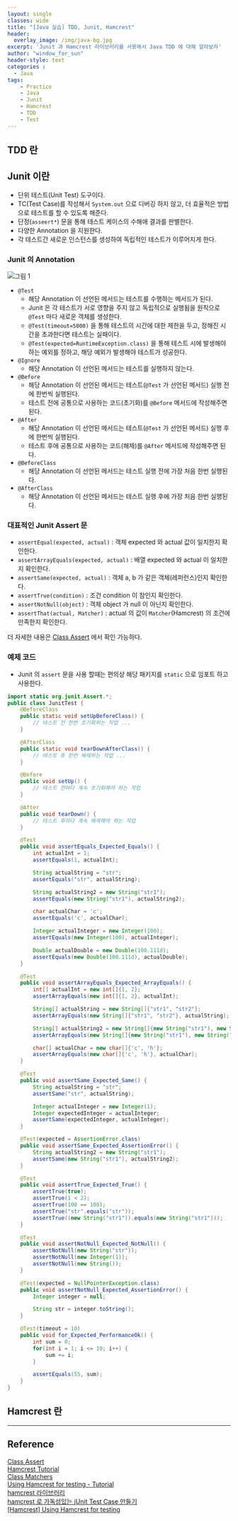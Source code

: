 ```yaml
--- 
layout: single
classes: wide
title: "[Java 실습] TDD, Junit, Hamcrest"
header:
  overlay_image: /img/java-bg.jpg
excerpt: 'Junit 과 Hamcrest 라이브러리를 사용해서 Java TDD 에 대해 알아보자'
author: "window_for_sun"
header-style: text
categories :
  - Java
tags:
    - Practice
    - Java
    - Junit
    - Hamcrest
    - TDD
    - Test
---  
```


## TDD 란

## Junit 이란
- 단위 테스트(Unit Test) 도구이다.
- TC(Test Case)를 작성해서 `System.out` 으로 디버깅 하지 않고, 더 효율적은 방법으로 테스트를 할 수 있도록 해준다.
- 단정(`asseert*`) 문을 통해 테스트 케이스의 수해애 결과를 판별한다.
- 다양한 Annotation 을 지원한다.
- 각 테스트간 새로운 인스턴스를 생성하여 독립적인 테스트가 이루어지게 한다.

### Junit 의 Annotation

![그림 1]({{site.baseurl}}/img/java/practice-junithamcrest-1.png)

- `@Test`
	- 해당 Annotation 이 선언된 메서드는 테스트를 수행하는 메서드가 된다.
	- Junit 은 각 테스트가 서로 영향을 주지 않고 독립적으로 실행됨을 원칙으로 `@Test` 마다 새로운 객체를 생성한다.
	- `@Test(timeout=5000)` 을 통해 테스트의 시간에 대한 제한을 두고, 정해진 시간을 초과한다면 테스트는 실패이다.
	- `@Test(expected=RuntimeException.class)` 을 통해 테스트 시에 발생해야하는 예외를 정하고, 해당 예외가 발생해야 테스트가 성공한다.
- `@Ignore`
	- 해당 Annotation 이 선언된 메서드는 테스트를 실행하지 않는다.
- `@Before`
	- 해당 Annotation 이 선언된 메서드는 테스트(`@Test` 가 선언된 메서드) 실행 전에 한번씩 실행된다.
	- 테스트 전에 공통으로 사용하는 코드(초기화)를 `@Before` 메서드에 작성해주면 된다.
- `@After`
	- 해당 Annotation 이 선언된 메서드는 테스트(`@Test` 가 선언된 메서드) 실행 후에 한번씩 실행된다.
	- 테스트 후에 공통으로 사용하는 코드(해제)를 `@After` 메서드에 작성해주면 된다.
- `@BeforeClass`
	- 해당 Annotation 이 선언된 메서드는 테스트 실행 전에 가장 처음 한번 실행된다.
- `@AfterClass`
	- 해당 Annotation 이 선언된 메서드는 테스트 실행 후에 가장 처음 한번 실행된다.	

### 대표적인 Junit Assert 문
- `assertEqual(expected, actual)` : 객체 expected 와 actual 값이 일치한지 확인한다.
- `assertArrayEquals(expected, actual)` : 배열 expected 와 actual 이 일치한지 확인한다.
- `assertSame(expected, actual)` : 객체 a, b 가 같은 객체(레퍼런스)인지 확인한다.
- `assertTrue(condition)` : 조건 condition 이 참인지 확인한다.
- `assertNotNull(object)` : 객체 object 가 null 이 아닌지 확인한다.
- `assertThat(actual, Matcher)` : actual 의 값이 `Matcher`(Hamcrest) 의 조건에 만족한지 확인한다.

더 자세한 내용은 [Class Assert](http://junit.sourceforge.net/javadoc/org/junit/Assert.html) 에서 확인 가능하다.

### 예제 코드
- Junit 의 `assert` 문을 사용 할때는 편의상 해당 패키지를 `static` 으로 임포트 하고 사용한다.

```java
import static org.junit.Assert.*;
public class JunitTest {
    @BeforeClass
    public static void setUpBeforeClass() {
        // 테스트 전 한번 초기화하는 작업 ...
    }

    @AfterClass
    public static void tearDownAfterClass() {
        // 테스트 후 한번 해제하는 작업 ...
    }

    @Before
    public void setUp() {
        // 테스트 전마다 계속 초기화해야 하는 작업
    }

    @After
    public void tearDown() {
        // 테스트 후마다 계속 해제해야 하는 작업
    }

    @Test
    public void assertEquals_Expected_Equals() {
        int actualInt = 1;
        assertEquals(1, actualInt);

        String actualString = "str";
        assertEquals("str", actualString);

        String actualString2 = new String("str1");
        assertEquals(new String("str1"), actualString2);

        char actualChar = 'c';
        assertEquals('c', actualChar);

        Integer actualInteger = new Integer(100);
        assertEquals(new Integer(100), actualInteger);

        Double actualDouble = new Double(100.111d);
        assertEquals(new Double(100.111d), actualDouble);
    }

    @Test
    public void assertArrayEquals_Expected_ArrayEquals() {
        int[] actualInt = new int[]{1, 2};
        assertArrayEquals(new int[]{1, 2}, actualInt);

        String[] actualString = new String[]{"str1", "str2"};
        assertArrayEquals(new String[]{"str1", "str2"}, actualString);

        String[] actualString2 = new String[]{new String("str1"), new String("str2")};
        assertArrayEquals(new String[]{new String("str1"), new String("str2")}, actualString2);

        char[] actualChar = new char[]{'c', 'h'};
        assertArrayEquals(new char[]{'c', 'h'}, actualChar);
    }

    @Test
    public void assertSame_Expected_Same() {
        String actualString = "str";
        assertSame("str", actualString);

        Integer actualInteger = new Integer(1);
        Integer expectedInteger = actualInteger;
        assertSame(expectedInteger, actualInteger);
    }

    @Test(expected = AssertionError.class)
    public void assertSame_Expected_AssertionError() {
        String actualString2 = new String("str1");
        assertSame(new String("str1"), actualString2);
    }

    @Test
    public void assertTrue_Expected_True() {
        assertTrue(true);
        assertTrue(1 < 2);
        assertTrue(100 == 100);
        assertTrue("str".equals("str"));
        assertTrue((new String("str1")).equals(new String("str1")));
    }

    @Test
    public void assertNotNull_Expected_NotNull() {
        assertNotNull(new String("str"));
        assertNotNull(new Integer(1));
        assertNotNull(new String());
    }

    @Test(expected = NullPointerException.class)
    public void assertNotNull_Expected_AssertionError() {
        Integer integer = null;

        String str = integer.toString();
    }

    @Test(timeout = 10)
    public void for_Expected_PerformanceOk() {
        int sum = 0;
        for(int i = 1; i <= 10; i++) {
            sum += i;
        }

        assertEquals(55, sum);
    }
}
```  


## Hamcrest 란

---
## Reference
[Class Assert](http://junit.sourceforge.net/javadoc/org/junit/Assert.html)  
[Hamcrest Tutorial](http://hamcrest.org/JavaHamcrest/tutorial)  
[Class Matchers](http://hamcrest.org/JavaHamcrest/javadoc/1.3/org/hamcrest/Matchers.html)  
[Using Hamcrest for testing - Tutorial](https://www.vogella.com/tutorials/Hamcrest/article.html)  
[hamcrest 라이브러리](http://blog.naver.com/PostView.nhn?blogId=simpolor&logNo=221289242597&categoryNo=166&parentCategoryNo=0&viewDate=&currentPage=1&postListTopCurrentPage=1&from=postView)  
[hamcrest 로 가독성있는 jUnit Test Case 만들기](https://www.lesstif.com/pages/viewpage.action?pageId=18219426)  
[[Hamcrest] Using Hamcrest for testing](https://coronasdk.tistory.com/918)  
